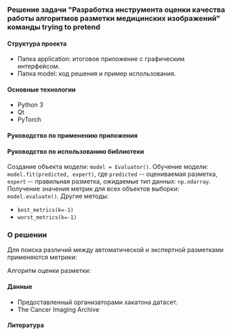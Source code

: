 ### Решение задачи "Разработка инструмента оценки качества работы алгоритмов разметки медицинских изображений" команды trying to pretend

#### Структура проекта
- Папка application: итоговое приложение с графическим интерфейсом.
- Папка model: код решения и пример использования.

#### Основные технологии
- Python 3
- Qt
- PyTorch

#### Руководство по применению приложения

#### Руководство по использованию библиотеки
Создание объекта модели: `model = Evaluator()`.
Обучение модели: `model.fit(predicted, expert)`, где `predicted` -- оцениваемая разметка, `expert` -- правильная разметка, ожидаемые тип данных: `np.ndarray`.
Получение значения метрик для всех объектов выборки: `model.evaluate()`.
Другие методы:
- `best_metrics(k=-1)` 
- `worst_metrics(k=-1)`

### О решении
Для поиска различий между автоматической и экспертной разметками применяются метрики:

Алгоритм оценки разметки:

#### Данные
- Предоставленный организаторами хакатона датасет.
- The Cancer Imaging Archive

#### Литература
